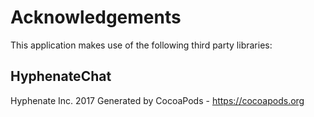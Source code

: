 # Acknowledgements
This application makes use of the following third party libraries:

## HyphenateChat

Hyphenate Inc. 2017
Generated by CocoaPods - https://cocoapods.org
